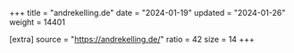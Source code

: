 +++
title = "andrekelling.de"
date = "2024-01-19"
updated = "2024-01-26"
weight = 14401

[extra]
source = "https://andrekelling.de/"
ratio = 42
size = 14
+++
